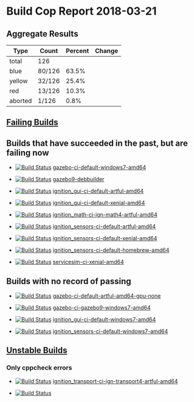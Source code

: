 # Build Cop Report 2018-03-21

## Aggregate Results

| Type | Count | Percent | Change |
|--|--|--|--|
| total | 126 | |  |
| blue | 80/126 | 63.5% |  |
| yellow | 32/126 | 25.4% |  |
| red | 13/126 | 10.3% |  |
| aborted | 1/126 | 0.8% |  |

## [Failing Builds](https://build.osrfoundation.org/view/main/view/BuildCopFail/)

## Builds that have succeeded in the past, but are failing now

* [![Build Status](https://build.osrfoundation.org/job/gazebo-ci-default-windows7-amd64//badge/icon)](https://build.osrfoundation.org/job/gazebo-ci-default-windows7-amd64/) [gazebo-ci-default-windows7-amd64](https://build.osrfoundation.org/job/gazebo-ci-default-windows7-amd64/)

* [![Build Status](https://build.osrfoundation.org/job/gazebo9-debbuilder//badge/icon)](https://build.osrfoundation.org/job/gazebo9-debbuilder/) [gazebo9-debbuilder](https://build.osrfoundation.org/job/gazebo9-debbuilder/)

* [![Build Status](https://build.osrfoundation.org/job/ignition_gui-ci-default-artful-amd64//badge/icon)](https://build.osrfoundation.org/job/ignition_gui-ci-default-artful-amd64/) [ignition_gui-ci-default-artful-amd64](https://build.osrfoundation.org/job/ignition_gui-ci-default-artful-amd64/)

* [![Build Status](https://build.osrfoundation.org/job/ignition_gui-ci-default-xenial-amd64//badge/icon)](https://build.osrfoundation.org/job/ignition_gui-ci-default-xenial-amd64/) [ignition_gui-ci-default-xenial-amd64](https://build.osrfoundation.org/job/ignition_gui-ci-default-xenial-amd64/)

* [![Build Status](https://build.osrfoundation.org/job/ignition_math-ci-ign-math4-artful-amd64//badge/icon)](https://build.osrfoundation.org/job/ignition_math-ci-ign-math4-artful-amd64/) [ignition_math-ci-ign-math4-artful-amd64](https://build.osrfoundation.org/job/ignition_math-ci-ign-math4-artful-amd64/)

* [![Build Status](https://build.osrfoundation.org/job/ignition_sensors-ci-default-artful-amd64//badge/icon)](https://build.osrfoundation.org/job/ignition_sensors-ci-default-artful-amd64/) [ignition_sensors-ci-default-artful-amd64](https://build.osrfoundation.org/job/ignition_sensors-ci-default-artful-amd64/)

* [![Build Status](https://build.osrfoundation.org/job/ignition_sensors-ci-default-xenial-amd64//badge/icon)](https://build.osrfoundation.org/job/ignition_sensors-ci-default-xenial-amd64/) [ignition_sensors-ci-default-xenial-amd64](https://build.osrfoundation.org/job/ignition_sensors-ci-default-xenial-amd64/)

* [![Build Status](https://build.osrfoundation.org/job/ignition_sensors-ci-default-homebrew-amd64//badge/icon)](https://build.osrfoundation.org/job/ignition_sensors-ci-default-homebrew-amd64/) [ignition_sensors-ci-default-homebrew-amd64](https://build.osrfoundation.org/job/ignition_sensors-ci-default-homebrew-amd64/)

* [![Build Status](https://build.osrfoundation.org/job/servicesim-ci-xenial-amd64//badge/icon)](https://build.osrfoundation.org/job/servicesim-ci-xenial-amd64/) [servicesim-ci-xenial-amd64](https://build.osrfoundation.org/job/servicesim-ci-xenial-amd64/)

## Builds with no record of passing

* [![Build Status](https://build.osrfoundation.org/job/gazebo-ci-default-artful-amd64-gpu-none//badge/icon)](https://build.osrfoundation.org/job/gazebo-ci-default-artful-amd64-gpu-none/) [gazebo-ci-default-artful-amd64-gpu-none](https://build.osrfoundation.org/job/gazebo-ci-default-artful-amd64-gpu-none/)

* [![Build Status](https://build.osrfoundation.org/job/gazebo-ci-gazebo9-windows7-amd64//badge/icon)](https://build.osrfoundation.org/job/gazebo-ci-gazebo9-windows7-amd64/) [gazebo-ci-gazebo9-windows7-amd64](https://build.osrfoundation.org/job/gazebo-ci-gazebo9-windows7-amd64/)

* [![Build Status](https://build.osrfoundation.org/job/ignition_gui-ci-default-windows7-amd64//badge/icon)](https://build.osrfoundation.org/job/ignition_gui-ci-default-windows7-amd64/) [ignition_gui-ci-default-windows7-amd64](https://build.osrfoundation.org/job/ignition_gui-ci-default-windows7-amd64/)

* [![Build Status](https://build.osrfoundation.org/job/ignition_sensors-ci-default-windows7-amd64//badge/icon)](https://build.osrfoundation.org/job/ignition_sensors-ci-default-windows7-amd64/) [ignition_sensors-ci-default-windows7-amd64](https://build.osrfoundation.org/job/ignition_sensors-ci-default-windows7-amd64/)

## [Unstable Builds](https://build.osrfoundation.org/view/main/view/BuildCopFail/)

### Only cppcheck errors

* [![Build Status](https://build.osrfoundation.org/job/ignition_transport-ci-ign-transport4-artful-amd64/badge/icon)](https://build.osrfoundation.org/job/ignition_transport-ci-ign-transport4-artful-amd64) [ignition_transport-ci-ign-transport4-artful-amd64](https://build.osrfoundation.org/job/ignition_transport-ci-ign-transport4-artful-amd64)


* [![Build Status](https://build.osrfoundation.org/job//badge/icon)](https://build.osrfoundation.org/job/) [](https://build.osrfoundation.org/job/)